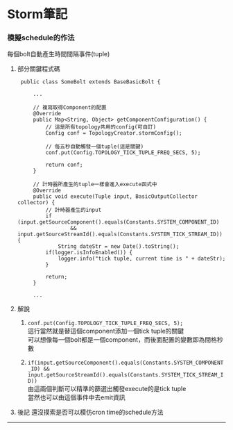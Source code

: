 # Storm筆記

### 模擬schedule的作法
每個bolt自動產生時間間隔事件(tuple)
1. 部分關鍵程式碼

        public class SomeBolt extends BaseBasicBolt {

            ...

            // 複寫取得Component的配置
            @Override
            public Map<String, Object> getComponentConfiguration() {
                // 這是所有topology共用的config(可自訂)
                Config conf = TopologyCreator.stormConfig();

                // 每五秒自動觸發一個tuple(這是關鍵)
                conf.put(Config.TOPOLOGY_TICK_TUPLE_FREQ_SECS, 5);

                return conf;
            }

            // 計時器所產生的tuple一樣會進入execute函式中
            @Override
            public void execute(Tuple input, BasicOutputCollector collector) {
                // 計時器產生的input
                if (input.getSourceComponent().equals(Constants.SYSTEM_COMPONENT_ID)
                        && input.getSourceStreamId().equals(Constants.SYSTEM_TICK_STREAM_ID)) {
                    String dateStr = new Date().toString();
                if(logger.isInfoEnabled()) {
                    logger.info("tick tuple, current time is " + dateStr);
                }

                return;
            }

            ...

2. 解說
    1. `conf.put(Config.TOPOLOGY_TICK_TUPLE_FREQ_SECS, 5);`  
    這行當然就是替這個component添加一個tick tuple的關鍵  
    可以想像每一個bolt都是一個component，而後面配置的變數即為間格秒數  

    2. `if(input.getSourceComponent().equals(Constants.SYSTEM_COMPONENT_ID) && input.getSourceStreamId().equals(Constants.SYSTEM_TICK_STREAM_ID))`  
    由這兩個判斷可以精準的篩選出觸發execute的是tick tuple  
    當然也可以由這個事件中去emit資訊  

3. 後記
還沒摸索是否可以模仿cron time的schedule方法

---
